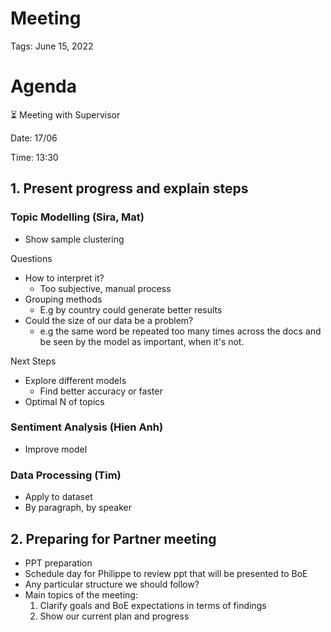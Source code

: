 # Meeting 

Tags: June 15, 2022

# Agenda

<aside>
⏳ Meeting with Supervisor

Date: 17/06 

Time: 13:30 

</aside>

## 1. Present progress and explain steps

### **Topic Modelling (Sira, Mat)**

- Show sample clustering

Questions

- How to interpret it?
    - Too subjective, manual process
- Grouping methods
    - E.g by country could generate better results
- Could the size of our data be a problem? 
    - e.g the same word be repeated too many times across the docs and be seen by the model as important, when it's not. 

Next Steps 

- Explore different models
    - Find better accuracy or faster
- Optimal N of topics

### **Sentiment Analysis (Hien Anh)**

- Improve model

### **Data Processing (Tim)**

- Apply to dataset
- By paragraph, by speaker

## 2. Preparing for Partner meeting

- PPT preparation
- Schedule day for Philippe to review ppt that will be presented to BoE
- Any particular structure we should follow?
- Main topics of the meeting:
    1. Clarify goals and BoE expectations in terms of findings
    2. Show our current plan and progress
